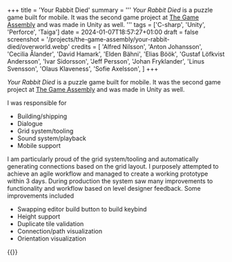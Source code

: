 +++
title = 'Your Rabbit Died'
summary = '''
_Your Rabbit Died_ is a puzzle game built for mobile. It was the second game project 
at [The Game Assembly](https://thegameassembly.com) and was made in Unity as well.
'''
tags = ['C-sharp', 'Unity', 'Perforce', 'Taiga']
date = 2024-01-07T18:57:27+01:00
draft = false
screenshot = '/projects/the-game-assembly/your-rabbit-died/overworld.webp'
credits = [
    'Alfred Nilsson',
    'Anton Johansson',
    'Cecilia Ålander',
    'David Hamark',
    'Elden Bähni',
    'Elias Böök',
    'Gustaf Löfkvist Andersson',
    'Ivar Sidorsson',
    'Jeff Persson',
    'Johan Fryklander',
    'Linus Svensson',
    'Olaus Klaveness',
    'Sofie Axelsson',
]
+++

_Your Rabbit Died_ is a puzzle game built for mobile. It was the second game project 
at [The Game Assembly](https://thegameassembly.com) and was made in Unity as well.

I was responsible for
* Building/shipping
* Dialogue
* Grid system/tooling
* Sound system/playback
* Mobile support

I am particularly proud of the grid system/tooling and automatically generating 
connections based on the grid layout. I purposely attempted to achieve an agile 
workflow and managed to create a working prototype within 3 days. During production 
the system saw many improvements to functionality and workflow based on 
level designer feedback. Some improvements included
* Swapping editor build button to build keybind
* Height support
* Duplicate tile validation
* Connection/path visualization
* Orientation visualization

{{<youtube id="AMju0Vkug08" title="Your Rabbit Died trailer.">}}